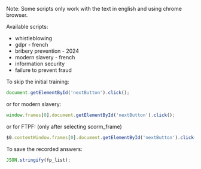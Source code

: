 Note: Some scripts only work with the text in english and using chrome browser.  

Available scripts:
- whistleblowing
- gdpr - french
- bribery prevention - 2024
- modern slavery - french
- information security
- failure to prevent fraud

To skip the initial training:
```js
document.getElementById('nextButton').click();
```
or for modern slavery:
```js
window.frames[0].document.getElementById('nextButton').click();
```
or for FTPF: (only after selecting scorm_frame)
```js
$0.contentWindow.frames[0].document.getElementById('nextButton').click();
```
To save the recorded answers:
```js
JSON.stringify(fp_list);
```
